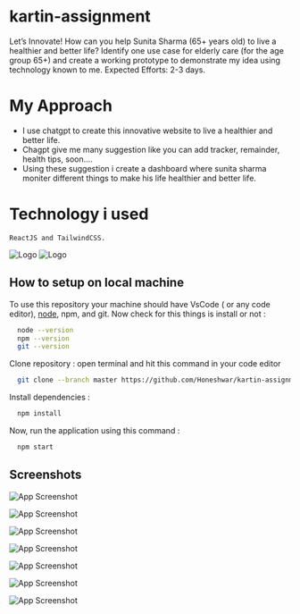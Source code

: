
# kartin-assignment
Let’s Innovate!  How can you help Sunita Sharma (65+ years old) to live a healthier and better life? Identify one use case for elderly care (for the age group 65+) and create a working prototype to demonstrate my idea using technology known to me. Expected Efforts: 2-3 days.


# My Approach
- I use chatgpt to create this innovative website to live a healthier and better life.
- Chagpt give me many suggestion like you can add tracker, remainder, health tips, soon....
- Using these suggestion i create a dashboard where sunita sharma moniter different things to make his life healthier and better life.


# Technology i used
    ReactJS and TailwindCSS.

![Logo](https://honeshwar.github.io/kartin-assignment/screenshots/reactjs.png)
![Logo](https://honeshwar.github.io/kartin-assignment/screenshots/tailwindcss.png)
## How to setup on local machine

To use this repository your machine should have VsCode ( or any code editor), [node](https://nodejs.org/en/), npm, and git. Now check for this things is install or not :

```bash
  node --version
  npm --version
  git --version
```
Clone repository : open terminal and hit this command in your code editor

```bash
  git clone --branch master https://github.com/Honeshwar/kartin-assignment.git
```

Install dependencies :

```bash
  npm install
```

Now, run the application using this command :

```bash
  npm start
```   
## Screenshots

![App Screenshot](https://honeshwar.github.io/kartin-assignment/screenshots/1.png)

![App Screenshot](https://honeshwar.github.io/kartin-assignment/screenshots/2.png)

![App Screenshot](https://honeshwar.github.io/kartin-assignment/screenshots/3.png)

![App Screenshot](https://honeshwar.github.io/kartin-assignment/screenshots/4.png)

![App Screenshot](https://honeshwar.github.io/kartin-assignment/screenshots/5.png)

![App Screenshot](https://honeshwar.github.io/kartin-assignment/screenshots/6.png)

![App Screenshot](https://honeshwar.github.io/kartin-assignment/screenshots/7.png)


